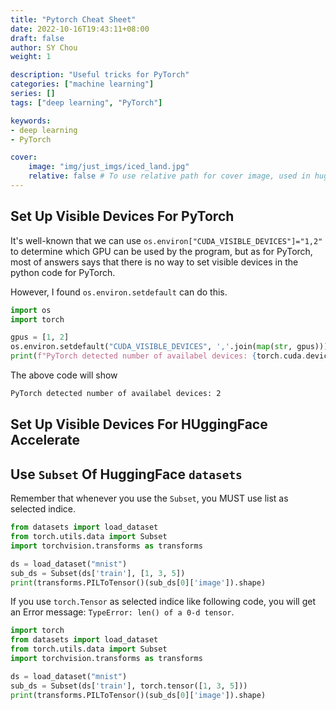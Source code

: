 ```yaml
---
title: "Pytorch Cheat Sheet"
date: 2022-10-16T19:43:11+08:00
draft: false
author: SY Chou
weight: 1

description: "Useful tricks for PyTorch"
categories: ["machine learning"]
series: []
tags: ["deep learning", "PyTorch"]

keywords:
- deep learning
- PyTorch

cover:
    image: "img/just_imgs/iced_land.jpg"
    relative: false # To use relative path for cover image, used in hugo Page-bundles
---
```


## Set Up Visible Devices For PyTorch

It's well-known that we can use ```os.environ["CUDA_VISIBLE_DEVICES"]="1,2"``` to determine which GPU can be used by the program, but as for PyTorch, most of answers says that there is no way to set visible devices in the python code for PyTorch.

However, I found ``os.environ.setdefault`` can do this.

```python
import os
import torch

gpus = [1, 2]
os.environ.setdefault("CUDA_VISIBLE_DEVICES", ','.join(map(str, gpus)))
print(f"PyTorch detected number of availabel devices: {torch.cuda.device_count()}")
```

The above code will show

```bash
PyTorch detected number of availabel devices: 2
```

## Set Up Visible Devices For HUggingFace Accelerate

## Use ``Subset`` Of HuggingFace ``datasets``

Remember that whenever you use the ``Subset``, you MUST use list as selected indice.

```python
from datasets import load_dataset
from torch.utils.data import Subset
import torchvision.transforms as transforms

ds = load_dataset("mnist")
sub_ds = Subset(ds['train'], [1, 3, 5])
print(transforms.PILToTensor()(sub_ds[0]['image']).shape)
```

If you use ``torch.Tensor`` as selected indice like following code, you will get an Error message: ``TypeError: len() of a 0-d tensor``.

```python
import torch
from datasets import load_dataset
from torch.utils.data import Subset
import torchvision.transforms as transforms

ds = load_dataset("mnist")
sub_ds = Subset(ds['train'], torch.tensor([1, 3, 5]))
print(transforms.PILToTensor()(sub_ds[0]['image']).shape)
```